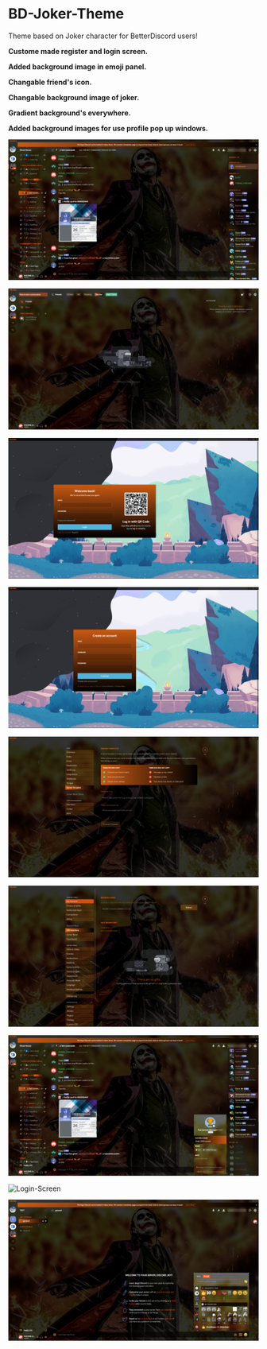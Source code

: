# BD-Joker-Theme
Theme based on Joker character for BetterDiscord users!


**Custome made register and login screen.**


**Added background image in emoji panel.**


**Changable friend's icon.**


**Changable background image of joker.**


**Gradient background's everywhere.**


**Added background images for use profile pop up windows.**

![Login-Screen](/images/server-chat.jpg)

![Login-Screen](/images/friends-panel.jpg)

![Login-Screen](/images/login.jpg)

![Login-Screen](/images/register.jpg)

![Login-Screen](/images/server-settings.jpg)

![Login-Screen](/images/user-settings.jpg)

![Login-Screen](/images/user-info.jpg)

![Login-Screen](/images/user-pop-up-window.jpg)

![Login-Screen](/images/emoji-background.jpg)
